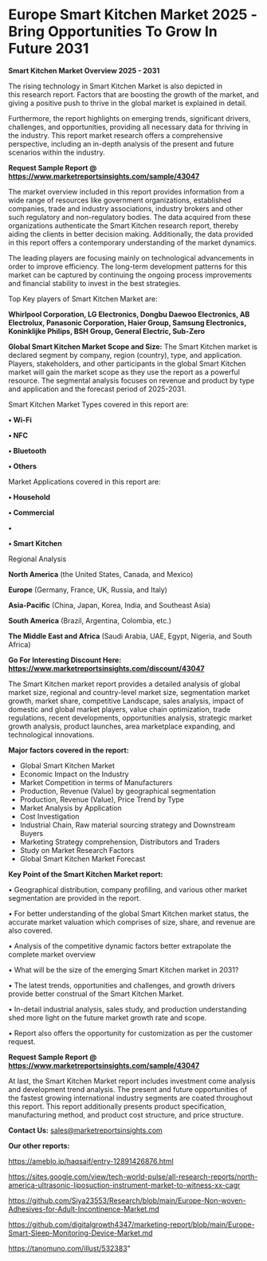 # Europe Smart Kitchen Market 2025 -Bring Opportunities To Grow In Future 2031

<Strong> Smart Kitchen Market Overview 2025 - 2031</strong>

The rising technology in Smart Kitchen Market is also depicted in this research report. Factors that are boosting the growth of the market, and giving a positive push to thrive in the global market is explained in detail.

Furthermore, the report highlights on emerging trends, significant drivers, challenges, and opportunities, providing all necessary data for thriving in the industry. This report market research offers a comprehensive perspective, including an in-depth analysis of the present and future scenarios within the industry.

<strong>Request Sample Report @ <a href=https://www.marketreportsinsights.com/sample/43047>https://www.marketreportsinsights.com/sample/43047</a></strong>

The market overview included in this report provides information from a wide range of resources like government organizations, established companies, trade and industry associations, industry brokers and other such regulatory and non-regulatory bodies. The data acquired from these organizations authenticate the Smart Kitchen research report, thereby aiding the clients in better decision making. Additionally, the data provided in this report offers a contemporary understanding of the market dynamics.

The leading players are focusing mainly on technological advancements in order to improve efficiency. The long-term development patterns for this market can be captured by continuing the ongoing process improvements and financial stability to invest in the best strategies.

Top Key players of Smart Kitchen Market are:

<strong>Whirlpool Corporation, LG Electronics, Dongbu Daewoo Electronics, AB Electrolux, Panasonic Corporation, Haier Group, Samsung Electronics, Koninklijke Philips, BSH Group, General Electric, Sub-Zero</strong>

<strong><b>Global Smart Kitchen Market Scope and Size:</b></strong>
The Smart Kitchen market is declared segment by company, region (country), type, and application. Players, stakeholders, and other participants in the global Smart Kitchen market will gain the market scope as they use the report as a powerful resource. The segmental analysis focuses on revenue and product by type and application and the forecast period of 2025-2031.

Smart Kitchen Market Types covered in this report are:

<strong>•  Wi-Fi

•  NFC

•  Bluetooth

•  Others</strong>

Market Applications covered in this report are:

<strong>•  Household

•  Commercial

•  

•  Smart Kitchen</strong> 

Regional Analysis

<strong>North America</strong> (the United States, Canada, and Mexico)

<strong>Europe</strong> (Germany, France, UK, Russia, and Italy)

<strong>Asia-Pacific</strong> (China, Japan, Korea, India, and Southeast Asia)

<strong>South America</strong> (Brazil, Argentina, Colombia, etc.)

<strong>The Middle East and Africa</strong> (Saudi Arabia, UAE, Egypt, Nigeria, and South Africa)

<strong>Go For Interesting Discount Here: <a href=https://www.marketreportsinsights.com/discount/43047>https://www.marketreportsinsights.com/discount/43047</a></strong>

The Smart Kitchen market report provides a detailed analysis of global market size, regional and country-level market size, segmentation market growth, market share, competitive Landscape, sales analysis, impact of domestic and global market players, value chain optimization, trade regulations, recent developments, opportunities analysis, strategic market growth analysis, product launches, area marketplace expanding, and technological innovations.

<strong><b>Major factors covered in the report:</b></strong>
<ul>
  <li>Global Smart Kitchen Market </li>
  <li>Economic Impact on the Industry</li>
  <li>Market Competition in terms of Manufacturers</li>
  <li>Production, Revenue (Value) by geographical segmentation</li>
  <li>Production, Revenue (Value), Price Trend by Type</li>
  <li>Market Analysis by Application</li>
  <li>Cost Investigation</li>
  <li>Industrial Chain, Raw material sourcing strategy and Downstream Buyers</li>
  <li>Marketing Strategy comprehension, Distributors and Traders</li>
  <li>Study on Market Research Factors</li>
  <li>Global Smart Kitchen Market Forecast</li>
</ul>

<strong><b>Key Point of the Smart Kitchen Market report:</b></strong>

• Geographical distribution, company profiling, and various other market segmentation are provided in the report.

• For better understanding of the global Smart Kitchen market status, the accurate market valuation which comprises of size, share, and revenue are also covered.

• Analysis of the competitive dynamic factors better extrapolate the complete market overview

• What will be the size of the emerging Smart Kitchen market in 2031?

• The latest trends, opportunities and challenges, and growth drivers provide better construal of the Smart Kitchen Market.

• In-detail industrial analysis, sales study, and production understanding shed more light on the future market growth rate and scope.

• Report also offers the opportunity for customization as per the customer request.

<strong>Request Sample Report @ <a href=https://www.marketreportsinsights.com/sample/43047>https://www.marketreportsinsights.com/sample/43047</a></strong>

At last, the Smart Kitchen Market report includes investment come analysis and development trend analysis. The present and future opportunities of the fastest growing international industry segments are coated throughout this report. This report additionally presents product specification, manufacturing method, and product cost structure, and price structure.

<strong>Contact Us:</strong>
sales@marketreportsinsights.com

<strong>Our other reports:</strong>

<a href=https://ameblo.jp/haqsaif/entry-12891426876.html>https://ameblo.jp/haqsaif/entry-12891426876.html</a>

<a href=https://sites.google.com/view/tech-world-pulse/all-research-reports/north-america-ultrasonic-liposuction-instrument-market-to-witness-xx-cagr>https://sites.google.com/view/tech-world-pulse/all-research-reports/north-america-ultrasonic-liposuction-instrument-market-to-witness-xx-cagr</a>

<a href=https://github.com/Siya23553/Research/blob/main/Europe-Non-woven-Adhesives-for-Adult-Incontinence-Market.md>https://github.com/Siya23553/Research/blob/main/Europe-Non-woven-Adhesives-for-Adult-Incontinence-Market.md</a>

<a href=https://github.com/digitalgrowth4347/marketing-report/blob/main/Europe-Smart-Sleep-Monitoring-Device-Market.md>https://github.com/digitalgrowth4347/marketing-report/blob/main/Europe-Smart-Sleep-Monitoring-Device-Market.md</a>

<a href=https://tanomuno.com/illust/532383>https://tanomuno.com/illust/532383</a>"
